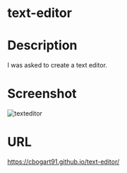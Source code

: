 # text-editor

# Description
I was asked to create a text editor.

# Screenshot
![texteditor](https://github.com/user-attachments/assets/8b290be2-2a09-47f6-a8dc-aeeddc8e9c72)

# URL

https://cbogart91.github.io/text-editor/
